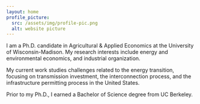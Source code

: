 ```yaml
---
layout: home
profile_picture:
  src: /assets/img/profile-pic.png
  alt: website picture
---
```


<p>
I am a Ph.D. candidate in Agricultural & Applied Economics at the University of Wisconsin-Madison. My research interests include energy and environmental economics, and industrial organization. 
</p>

<p>
My current work studies challenges related to the energy transition, focusing on transmission investment, the interconnection process, and the infrastructure permitting process in the United States.
</p>

<p>
Prior to my Ph.D., I earned a Bachelor of Science degree from UC Berkeley.
</p>
